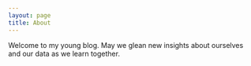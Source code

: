 ```yaml
---
layout: page
title: About
---
```


<p class="message">
  Welcome to my young blog. May we glean new insights about ourselves and our data as we learn together.
</p>


